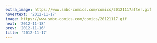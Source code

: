 ```yaml
---
extra_image: https://www.smbc-comics.com/comics/20121117after.gif
hovertext: '2012-11-17'
image: https://www.smbc-comics.com/comics/20121117.gif
next: '2012-11-18'
prev: '2012-11-16'
title: '2012-11-17'
---
```

